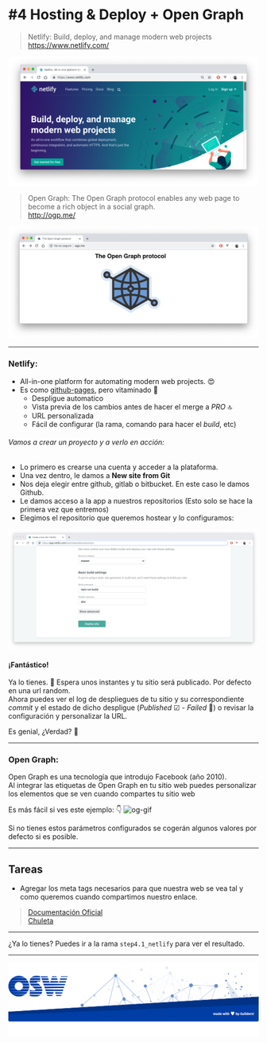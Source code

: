 # #4 Hosting & Deploy + Open Graph
> Netlify: Build, deploy, and manage modern web projects  
https://www.netlify.com/

![netlify](./assets/img/netlify.png)


> Open Graph: The Open Graph protocol enables any web page to become a rich object in a social graph.  
http://ogp.me/

![open-graph](./assets/img/og.png)

---

### Netlify:
- All-in-one platform for automating modern web projects. 😍
- Es como [github-pages](https://pages.github.com/), pero vitaminado 💊
  - Despligue automatico 
  - Vista previa de los cambios antes de hacer el merge a _PRO_ 🔝
  - URL personalizada 
  - Fácil de configurar (la rama, comando para hacer el _build_, etc)
  
###### Vamos a crear un proyecto y a verlo en acción:
- Lo primero es crearse una cuenta y acceder a la plataforma.
- Una vez dentro, le damos a **New site from Git** 
- Nos deja elegir entre github, gitlab o bitbucket. En este caso le damos Github.
- Le damos acceso a la app a nuestros repositorios (Esto solo se hace la primera vez que entremos)
- Elegimos el repositorio que queremos hostear y lo configuramos:

![netlify-config](./assets/img/netli-config.png)

#### ¡Fantástico!
Ya lo tienes. 👏 Espera unos instantes y tu sitio será publicado. Por defecto en una url random.    
Ahora puedes ver el log de despliegues de tu sitio y su correspondiente _commit_ y el estado de dicho despligue (_Published_ ☑ - _Failed_ 🤬) o revisar la configuración y personalizar la URL.   

Es genial, ¿Verdad? 🥰

---

### Open Graph:
Open Graph es una tecnología que introdujo Facebook (año 2010).  
Al integrar las etiquetas de Open Graph en tu sitio web puedes personalizar los elementos que se ven cuando compartes tu sitio web

Es más fácil si ves este ejemplo: 👇
![og-gif](./assets/img/opengraph.gif) 

Si no tienes estos parámetros configurados se cogerán algunos valores por defecto si es posible.

---

## Tareas 
- Agregar los meta tags necesarios para que nuestra web se vea tal y como queremos cuando compartimos nuestro enlace.
> [Documentación Oficial](http://ogp.me/#metadata)  
> [Chuleta](https://github.com/DevJourneyMadrid/june-18/blob/9cfb042919f8b9e44fb4d42b2f7106c952e0f2b7/public/index.html#L16)

---
¿Ya lo tienes? Puedes ir a la rama `step4.1_netlify` para ver el resultado.

---
![footer](./assets/img/footer.png)
